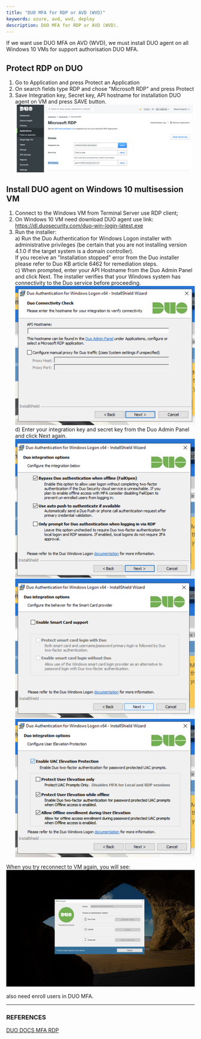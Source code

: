 ```yaml
---
title: "DUO MFA for RDP or AVD (WVD)"
keywords: azure, avd, wvd, deploy
description: DUO MFA for RDP or AVD (WVD).
---
```

If we want use DUO MFA on AVD (WVD), we must install DUO agent on all Windows 10 VMs for support authorisation DUO MFA.

## Protect RDP on DUO
1. Go to Application and press Protect an Application
2. On search fields type RDP and chose "Microsoft RDP" and press Protect
3. Save Integration key, Secret key, API hostname for installation DUO agent on VM and press SAVE button.  
   ![](images/DUO_MFA_RDP/DUO_RTP_KEY_SETTINGS.png)
## Install DUO agent on Windows 10 multisession VM
1. Connect to the Windows VM from Terminal Server use RDP client;
2. On Windows 10 VM need download DUO agent use link: https://dl.duosecurity.com/duo-win-login-latest.exe
3. Run the installer:  
   a) Run the Duo Authentication for Windows Logon installer with administrative privileges (be certain that you are not installing version 4.1.0 if the target system is a domain controller).  
   If you receive an "Installation stopped" error from the Duo installer please refer to Duo KB article 6462 for remediation steps.  
   c) When prompted, enter your API Hostname from the Duo Admin Panel and click Next. The installer verifies that your Windows system has connectivity to the Duo service before proceeding.  
   ![](images/DUO_MFA_RDP/DUO_agent_install_01.png)   
   d) Enter your integration key and secret key from the Duo Admin Panel and click Next again.  
   ![](images/DUO_MFA_RDP/DUO_agent_install_02.png)   
   ![](images/DUO_MFA_RDP/DUO_agent_install_03.png)   
   ![](images/DUO_MFA_RDP/DUO_agent_install_04.png)

When you try reconnect to VM again, you will see:   
![](images/DUO_MFA_RDP/DUO_Windows_Login.png)

also need enroll users in DUO MFA.

---
### REFERENCES
[DUO DOCS MFA RDP](https://duo.com/docs/rdp)
